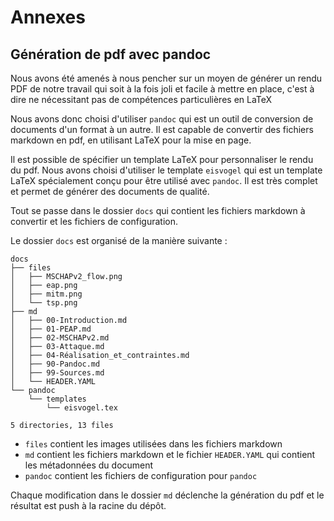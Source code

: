 
# Annexes

## Génération de pdf avec pandoc

Nous avons été amenés à nous pencher sur un moyen de générer un rendu PDF de notre travail qui soit à la fois joli et facile à mettre en place, c'est à dire ne nécessitant pas de compétences particulières en LaTeX

Nous avons donc choisi d'utiliser `pandoc` qui est un outil de conversion de documents d'un format à un autre. Il est capable de convertir des fichiers markdown en pdf, en utilisant LaTeX pour la mise en page.

Il est possible de spécifier un template LaTeX pour personnaliser le rendu du pdf. Nous avons choisi d'utiliser le template `eisvogel` qui est un template LaTeX spécialement conçu pour être utilisé avec `pandoc`. Il est très complet et permet de générer des documents de qualité.

Tout se passe dans le dossier `docs` qui contient les fichiers markdown à convertir et les fichiers de configuration.

Le dossier `docs` est organisé de la manière suivante :

```
docs
├── files
│   ├── MSCHAPv2_flow.png
│   ├── eap.png
│   ├── mitm.png
│   └── tsp.png
├── md
│   ├── 00-Introduction.md
│   ├── 01-PEAP.md
│   ├── 02-MSCHAPv2.md
│   ├── 03-Attaque.md
│   ├── 04-Réalisation_et_contraintes.md
│   ├── 90-Pandoc.md
│   ├── 99-Sources.md
│   └── HEADER.YAML
└── pandoc
    └── templates
        └── eisvogel.tex

5 directories, 13 files
```
- `files` contient les images utilisées dans les fichiers markdown
- `md` contient les fichiers markdown et le fichier `HEADER.YAML` qui contient les métadonnées du document
- `pandoc` contient les fichiers de configuration pour `pandoc`

Chaque modification dans le dossier `md` déclenche la génération du pdf et le résultat est push à la racine du dépôt.